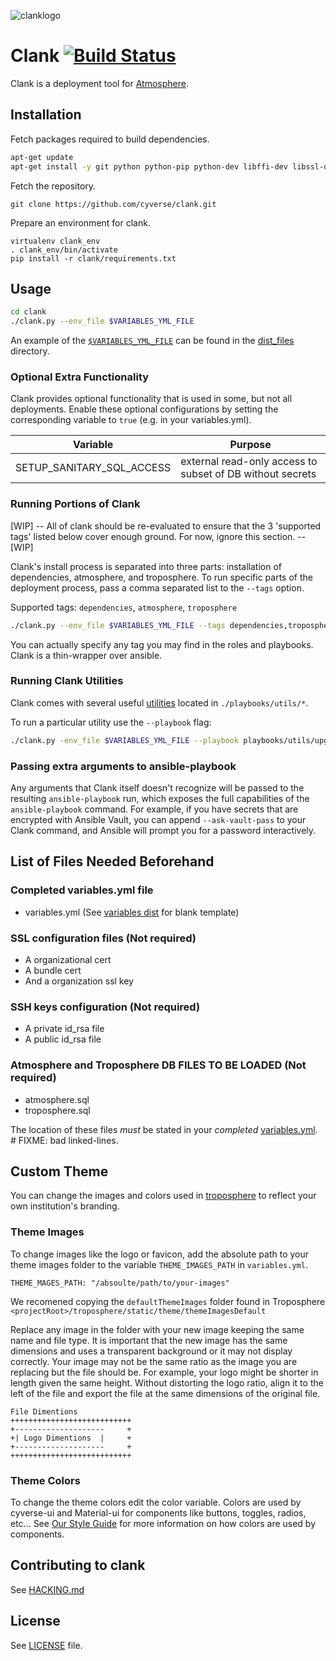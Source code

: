 ![clanklogo](media/logoClank-01.png)

# Clank  [![Build Status](https://travis-ci.org/cyverse/clank.svg?branch=master)](https://travis-ci.org/cyverse/clank)

Clank is a deployment tool for [Atmosphere](http://www.cyverse.org/atmosphere).


## Installation

Fetch packages required to build dependencies.
```bash
apt-get update
apt-get install -y git python python-pip python-dev libffi-dev libssl-dev python-virtualenv

```

Fetch the repository.
```
git clone https://github.com/cyverse/clank.git
```

Prepare an environment for clank.
```
virtualenv clank_env
. clank_env/bin/activate
pip install -r clank/requirements.txt
```


## Usage

```bash
cd clank
./clank.py --env_file $VARIABLES_YML_FILE
```

An example of the [`$VARIABLES_YML_FILE`](dist_files/variables.yml.dist) can be found in the [dist_files](dist_files) directory.

### Optional Extra Functionality

Clank provides optional functionality that is used in some, but not all deployments. Enable these optional configurations by setting the corresponding variable to `true` (e.g. in your variables.yml).

| **Variable**               | **Purpose**                                                       |
|----------------------------|-------------------------------------------------------------------|
| SETUP_SANITARY_SQL_ACCESS  | external read-only access to subset of DB without secrets         |

### Running Portions of Clank

[WIP] -- All of clank should be re-evaluated to ensure that the 3 'supported tags' listed below cover enough ground. For now, ignore this section. -- [WIP]

Clank's install process is separated into three parts: installation of
dependencies, atmosphere, and troposphere. To run specific parts of the
deployment process, pass a comma separated list to the `--tags` option.

Supported tags: `dependencies`, `atmosphere`, `troposphere`

```bash
./clank.py --env_file $VARIABLES_YML_FILE --tags dependencies,troposphere
```

You can actually specify any tag you may find in the roles and playbooks. Clank
is a thin-wrapper over ansible.

### Running Clank Utilities

Clank comes with several useful [utilities](playbooks/utils/README.md) located
in `./playbooks/utils/*`.

To run a particular utility use the `--playbook` flag:
```bash
./clank.py -env_file $VARIABLES_YML_FILE --playbook playbooks/utils/upgrade_postgres.yml
```

### Passing extra arguments to ansible-playbook

Any arguments that Clank itself doesn't recognize will be passed to the resulting `ansible-playbook` run, which exposes the full capabilities of the `ansible-playbook` command. For example, if you have secrets that are encrypted with Ansible Vault, you can append `--ask-vault-pass` to your Clank command, and Ansible will prompt you for a password interactively.

## List of Files Needed Beforehand

### Completed variables.yml file

* variables.yml (See [variables dist](dist_files/variables.yml.dist) for blank template)

### SSL configuration files (Not required)

* A organizational cert
* A bundle cert
* And a organization ssl key

### SSH keys configuration (Not required)

* A private id_rsa file
* A public id_rsa file

### Atmosphere and Troposphere DB FILES TO BE LOADED (Not required)

* atmosphere.sql
* troposphere.sql

The location of these files *must* be stated in your _completed_
[variables.yml](https://github.com/CyVerse/clank/blob/master/dist_files/variables.yml.dist#L52-L63).  # FIXME: bad linked-lines.

## Custom Theme

You can change the images and colors used in [troposphere](https://github.com/cyverse/troposphere) to reflect your own institution's  branding.

### Theme Images
To change images like the logo or favicon, add the absolute path to your theme images folder to the variable `THEME_IMAGES_PATH` in `variables.yml`.
```
THEME_MAGES_PATH: "/absoulte/path/to/your-images"
```
We recomened copying the `defaultThemeImages` folder found in Troposphere
`<projectRoot>/troposphere/static/theme/themeImagesDefault`

Replace any image in the folder with your new image keeping the same name and file type. It is important that the new image has the same dimensions and uses a transparent background or it may not display correctly. Your image may not be the same ratio as the image you are replacing but the file should be. For example, your logo might be shorter in length given the same height. Without distorting the logo ratio, align it to the left of the file and export the file at the same dimensions of the original file.


```
File Dimentions
+++++++++++++++++++++++++++
+--------------------     +
+| Logo Dimentions  |     +
+--------------------     +
+++++++++++++++++++++++++++
```
### Theme Colors
To change the theme colors edit the color variable. Colors are used by cyverse-ui and Material-ui for components like buttons, toggles, radios, etc... See [Our Style Guide](https://cyverse.github.io/cyverse-ui/) for more information on how colors are used by components.

## Contributing to clank

See [HACKING.md](./HACKING.md)

## License

See [LICENSE](LICENSE) file.
